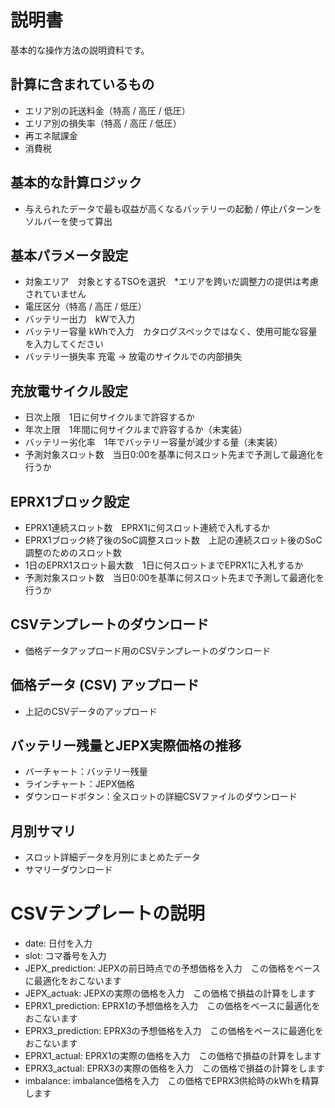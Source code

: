# 説明書

基本的な操作方法の説明資料です。

## 計算に含まれているもの

- エリア別の託送料金（特高 / 高圧 / 低圧）
- エリア別の損失率（特高 / 高圧 / 低圧）
- 再エネ賦課金
- 消費税

## 基本的な計算ロジック

- 与えられたデータで最も収益が高くなるバッテリーの起動 / 停止パターンをソルバーを使って算出

## 基本パラメータ設定

- 対象エリア　対象とするTSOを選択　*エリアを跨いだ調整力の提供は考慮されていません
- 電圧区分（特高 / 高圧 / 低圧）
- バッテリー出力　kWで入力
- バッテリー容量 kWhで入力　カタログスペックではなく、使用可能な容量を入力してください
- バッテリー損失率 充電 → 放電のサイクルでの内部損失

## 充放電サイクル設定
- 日次上限　1日に何サイクルまで許容するか
- 年次上限　1年間に何サイクルまで許容するか（未実装）
- バッテリー劣化率　1年でバッテリー容量が減少する量（未実装）
- 予測対象スロット数　当日0:00を基準に何スロット先まで予測して最適化を行うか

## EPRX1ブロック設定
- EPRX1連続スロット数　EPRX1に何スロット連続で入札するか
- EPRX1ブロック終了後のSoC調整スロット数　上記の連続スロット後のSoC調整のためのスロット数
- 1日のEPRX1スロット最大数　1日に何スロットまでEPRX1に入札するか
- 予測対象スロット数　当日0:00を基準に何スロット先まで予測して最適化を行うか
 
## CSVテンプレートのダウンロード
- 価格データアップロード用のCSVテンプレートのダウンロード

## 価格データ (CSV) アップロード
- 上記のCSVデータのアップロード

## バッテリー残量とJEPX実際価格の推移
- バーチャート：バッテリー残量
- ラインチャート：JEPX価格
- ダウンロードボタン：全スロットの詳細CSVファイルのダウンロード

## 月別サマリ
- スロット詳細データを月別にまとめたデータ
- サマリーダウンロード

# CSVテンプレートの説明
- date: 日付を入力
- slot: コマ番号を入力
- JEPX_prediction: JEPXの前日時点での予想価格を入力　この価格をベースに最適化をおこないます
- JEPX_actuak: JEPXの実際の価格を入力　この価格で損益の計算をします
- EPRX1_prediction: EPRX1の予想価格を入力　この価格をベースに最適化をおこないます
- EPRX3_prediction: EPRX3の予想価格を入力　この価格をベースに最適化をおこないます
- EPRX1_actual: EPRX1の実際の価格を入力　この価格で損益の計算をします
- EPRX3_actual: EPRX3の実際の価格を入力　この価格で損益の計算をします
- imbalance: imbalance価格を入力　この価格でEPRX3供給時のkWhを精算します